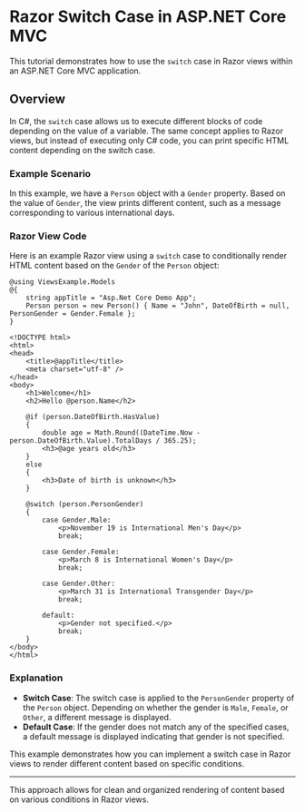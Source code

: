 
# Razor Switch Case in ASP.NET Core MVC

This tutorial demonstrates how to use the `switch` case in Razor views within an ASP.NET Core MVC application.

## Overview

In C#, the `switch` case allows us to execute different blocks of code depending on the value of a variable. The same concept applies to Razor views, but instead of executing only C# code, you can print specific HTML content depending on the switch case.

### Example Scenario

In this example, we have a `Person` object with a `Gender` property. Based on the value of `Gender`, the view prints different content, such as a message corresponding to various international days.

### Razor View Code

Here is an example Razor view using a `switch` case to conditionally render HTML content based on the `Gender` of the `Person` object:

```razor
@using ViewsExample.Models
@{
    string appTitle = "Asp.Net Core Demo App";
    Person person = new Person() { Name = "John", DateOfBirth = null, PersonGender = Gender.Female };
}

<!DOCTYPE html>
<html>
<head>
    <title>@appTitle</title>
    <meta charset="utf-8" />
</head>
<body>
    <h1>Welcome</h1>
    <h2>Hello @person.Name</h2>

    @if (person.DateOfBirth.HasValue)
    {
        double age = Math.Round((DateTime.Now - person.DateOfBirth.Value).TotalDays / 365.25);
        <h3>@age years old</h3>
    }
    else
    {
        <h3>Date of birth is unknown</h3>
    }

    @switch (person.PersonGender)
    {
        case Gender.Male:
            <p>November 19 is International Men's Day</p>
            break;

        case Gender.Female:
            <p>March 8 is International Women's Day</p>
            break;

        case Gender.Other:
            <p>March 31 is International Transgender Day</p>
            break;

        default:
            <p>Gender not specified.</p>
            break;
    }
</body>
</html>
```

### Explanation

- **Switch Case**: The switch case is applied to the `PersonGender` property of the `Person` object. Depending on whether the gender is `Male`, `Female`, or `Other`, a different message is displayed.
- **Default Case**: If the gender does not match any of the specified cases, a default message is displayed indicating that gender is not specified.

This example demonstrates how you can implement a switch case in Razor views to render different content based on specific conditions.

---

This approach allows for clean and organized rendering of content based on various conditions in Razor views.
